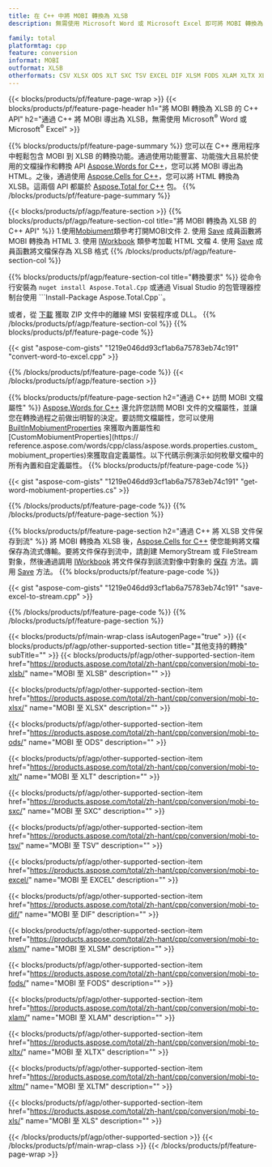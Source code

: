 ```yaml
---
title: 在 C++ 中將 MOBI 轉換為 XLSB
description: 無需使用 Microsoft Word 或 Microsoft Excel 即可將 MOBI 轉換為 XLSB 的 C++ API

family: total
platformtag: cpp
feature: conversion
informat: MOBI
outformat: XLSB
otherformats: CSV XLSX ODS XLT SXC TSV EXCEL DIF XLSM FODS XLAM XLTX XLTM XLS
---
```

{{< blocks/products/pf/feature-page-wrap >}}
{{< blocks/products/pf/feature-page-header h1="將 MOBI 轉換為 XLSB 的 C++ API" h2="通過 C++ 將 MOBI 導出為 XLSB，無需使用 Microsoft<sup>&reg;</sup> Word 或 Microsoft<sup>&reg;</sup> Excel" >}}

{{% blocks/products/pf/feature-page-summary %}}
您可以在 C++ 應用程序中輕鬆包含 MOBI 到 XLSB 的轉換功能。通過使用功能豐富、功能強大且易於使用的文檔操作和轉換 API [Aspose.Words for C++](https://products.aspose.com/words/cpp/)，您可以將 MOBI 導出為 HTML。之後，通過使用 [Aspose.Cells for C++](https://products.aspose.com/cells/cpp/)，您可以將 HTML 轉換為 XLSB。這兩個 API 都屬於 [Aspose.Total for C++](https://products.aspose.com/total/cpp/) 包。 
{{% /blocks/products/pf/feature-page-summary  %}}

{{< blocks/products/pf/agp/feature-section >}}
{{% blocks/products/pf/agp/feature-section-col title="將 MOBI 轉換為 XLSB 的 C++ API" %}}
1.使用[Mobiument](https://reference.aspose.com/words/cpp/class/aspose.words.mobiument)類參考打開MOBI文件
2. 使用 [Save](https://reference.aspose.com/words/cpp/class/aspose.words.mobiument#save_string_saveformat) 成員函數將 MOBI 轉換為 HTML
3. 使用 [IWorkbook](https://reference.aspose.com/cells/cpp/class/aspose.cells.i_workbook) 類參考加載 HTML 文檔
4. 使用 [Save](https://reference.aspose.com/cells/cpp/class/aspose.cells.i_workbook#a5dc7de23f7ceba76a05dc1d49f51502e) 成員函數將文檔保存為 XLSB 格式
{{% /blocks/products/pf/agp/feature-section-col %}}

{{% blocks/products/pf/agp/feature-section-col title="轉換要求" %}}
從命令行安裝為 ```nuget install Aspose.Total.Cpp``` 或通過 Visual Studio 的包管理器控制台使用 ```Install-Package Aspose.Total.Cpp``。

或者，從 [下載](https://downloads.aspose.com/total/cpp) 獲取 ZIP 文件中的離線 MSI 安裝程序或 DLL。
{{% /blocks/products/pf/agp/feature-section-col %}}
{{% blocks/products/pf/feature-page-code %}}

{{< gist "aspose-com-gists" "1219e046dd93cf1ab6a75783eb74c191" "convert-word-to-excel.cpp" >}}



{{% /blocks/products/pf/feature-page-code %}}
{{< /blocks/products/pf/agp/feature-section >}}

{{% blocks/products/pf/feature-page-section  h2="通過 C++ 訪問 MOBI 文檔屬性" %}}
[Aspose.Words for C++](https://products.aspose.com/words/cpp/) 還允許您訪問 MOBI 文件的文檔屬性，並讓您在轉換過程之前做出明智的決定。要訪問文檔屬性，您可以使用 [BuiltInMobiumentProperties](https://reference.aspose.com/words/cpp/class/aspose.words.properties.built_in_mobiument_properties) 來獲取內置屬性和 [CustomMobiumentProperties](https:// reference.aspose.com/words/cpp/class/aspose.words.properties.custom_mobiument_properties)來獲取自定義屬性。以下代碼示例演示如何枚舉文檔中的所有內置和自定義屬性。
{{% blocks/products/pf/feature-page-code %}}

{{< gist "aspose-com-gists" "1219e046dd93cf1ab6a75783eb74c191" "get-word-mobiument-properties.cs" >}}

{{% /blocks/products/pf/feature-page-code  %}}
{{% /blocks/products/pf/feature-page-section %}}

{{% blocks/products/pf/feature-page-section  h2="通過 C++ 將 XLSB 文件保存到流" %}}
將 MOBI 轉換為 XLSB 後，[Aspose.Cells for C++](https://products.aspose.com/cells/cpp/) 使您能夠將文檔保存為流式傳輸。要將文件保存到流中，請創建 MemoryStream 或 FileStream 對象，然後通過調用 [IWorkbook](https://reference.aspose.com/cells/cpp/class/aspose.cells.i_workbook) 將文件保存到該流對像中對象的 [保存](https://reference.aspose.com/cells/cpp/class/aspose.cells.i_workbook#a77072cfb929787df9ad1f38b02f58349) 方法。調用 [Save](https://reference.aspose.com/cells/cpp/class/aspose.cells.i_workbook#a77072cfb929787df9ad1f38b02f58349) 方法。
{{% blocks/products/pf/feature-page-code %}}

{{< gist "aspose-com-gists" "1219e046dd93cf1ab6a75783eb74c191" "save-excel-to-stream.cpp" >}}

{{% /blocks/products/pf/feature-page-code  %}}
{{% /blocks/products/pf/feature-page-section %}}

{{< blocks/products/pf/main-wrap-class isAutogenPage="true" >}}
{{< blocks/products/pf/agp/other-supported-section title="其他支持的轉換" subTitle="" >}}
{{< blocks/products/pf/agp/other-supported-section-item href="https://products.aspose.com/total/zh-hant/cpp/conversion/mobi-to-xlsb/" name="MOBI 至 XLSB" description="" >}}

{{< blocks/products/pf/agp/other-supported-section-item href="https://products.aspose.com/total/zh-hant/cpp/conversion/mobi-to-xlsx/" name="MOBI 至 XLSX" description="" >}}

{{< blocks/products/pf/agp/other-supported-section-item href="https://products.aspose.com/total/zh-hant/cpp/conversion/mobi-to-ods/" name="MOBI 至 ODS" description="" >}}

{{< blocks/products/pf/agp/other-supported-section-item href="https://products.aspose.com/total/zh-hant/cpp/conversion/mobi-to-xlt/" name="MOBI 至 XLT" description="" >}}

{{< blocks/products/pf/agp/other-supported-section-item href="https://products.aspose.com/total/zh-hant/cpp/conversion/mobi-to-sxc/" name="MOBI 至 SXC" description="" >}}

{{< blocks/products/pf/agp/other-supported-section-item href="https://products.aspose.com/total/zh-hant/cpp/conversion/mobi-to-tsv/" name="MOBI 至 TSV" description="" >}}

{{< blocks/products/pf/agp/other-supported-section-item href="https://products.aspose.com/total/zh-hant/cpp/conversion/mobi-to-excel/" name="MOBI 至 EXCEL" description="" >}}

{{< blocks/products/pf/agp/other-supported-section-item href="https://products.aspose.com/total/zh-hant/cpp/conversion/mobi-to-dif/" name="MOBI 至 DIF" description="" >}}

{{< blocks/products/pf/agp/other-supported-section-item href="https://products.aspose.com/total/zh-hant/cpp/conversion/mobi-to-xlsm/" name="MOBI 至 XLSM" description="" >}}

{{< blocks/products/pf/agp/other-supported-section-item href="https://products.aspose.com/total/zh-hant/cpp/conversion/mobi-to-fods/" name="MOBI 至 FODS" description="" >}}

{{< blocks/products/pf/agp/other-supported-section-item href="https://products.aspose.com/total/zh-hant/cpp/conversion/mobi-to-xlam/" name="MOBI 至 XLAM" description="" >}}

{{< blocks/products/pf/agp/other-supported-section-item href="https://products.aspose.com/total/zh-hant/cpp/conversion/mobi-to-xltx/" name="MOBI 至 XLTX" description="" >}}

{{< blocks/products/pf/agp/other-supported-section-item href="https://products.aspose.com/total/zh-hant/cpp/conversion/mobi-to-xltm/" name="MOBI 至 XLTM" description="" >}}

{{< blocks/products/pf/agp/other-supported-section-item href="https://products.aspose.com/total/zh-hant/cpp/conversion/mobi-to-xls/" name="MOBI 至 XLS" description="" >}}


{{< /blocks/products/pf/agp/other-supported-section >}}
{{< /blocks/products/pf/main-wrap-class >}}
{{< /blocks/products/pf/feature-page-wrap >}}